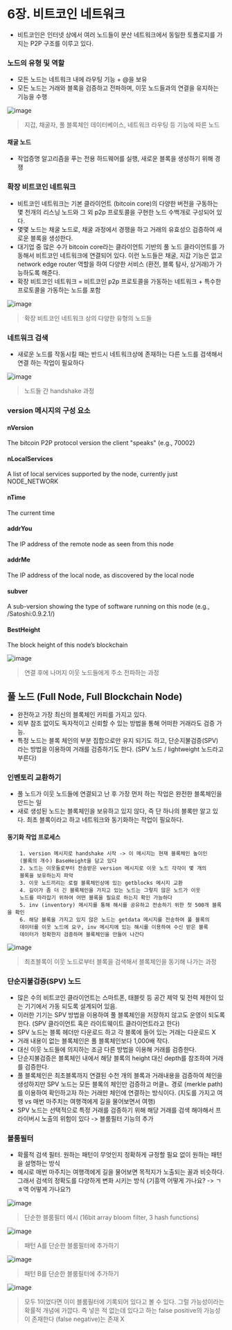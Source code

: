 # 6장. 비트코인 네트워크

- 비트코인은 인터넷 상에서 여러 노드들이 분산 네트워크에서 동일한 토폴로지를 가지는 P2P 구조를 이루고 있다.

### 노드의 유형 및 역할

- 모든 노드는 네트워크 내에 라우팅 기능 + @을 보유
- 모든 노드는 거래와 블록을 검증하고 전파하며, 이웃 노드들과의 연결을 유지하는 기능을 수행

![image](https://user-images.githubusercontent.com/20738369/117541031-eae7e080-b04c-11eb-9717-c27d24e4cf84.png)

> 지갑, 채굴자, 풀 블록체인 데이터베이스, 네트워크 라우팅 등 기능에 따른 노드

#### 채굴 노드

- 작업증명 알고리즘을 푸는 전용 하드웨어를 실행, 새로운 블록을 생성하기 위해 경쟁

### 확장 비트코인 네트워크

- 비트코인 네트워크는 기본 클라이언트 (bitcoin core)의 다양한 버전을 구동하는 몇 천개의 리스닝 노드와 그 외 p2p 프로토콜을 구현한 노드 수백개로 구성되어 있다.
- 몇몇 노드는 채굴 노드로, 채굴 과정에서 경쟁을 하고 거래의 유효성으 검증하여 새로운 블록을 생성한다.
- 대기업 중 많은 수가 bitcoin core라는 클라이언트 기반의 풀 노드 클라이언트를 가동해서 비트코인 네트워크에 연결되어 있다. 이런 노드들은 채굴, 지갑 기능은 없고 network edge router 역할을 하여 다양한 서비스 (환전, 블록 탐사, 상거래)가 가능하도록 해준다.
- 확장 비트코인 네트워크 = 비트코인 p2p 프로토콜을 가동하는 네트워크 + 특수한 프로토콜을 가동하는 노드를 포함

![image](https://user-images.githubusercontent.com/20738369/117541690-ef61c880-b04f-11eb-8470-4109556cc3d1.png)

> 확장 비트코인 네트워크 상의 다양한 유형의 노드들

### 네트워크 검색

- 새로운 노드를 작동시킬 때는 반드시 네트워크상에 존재하는 다른 노드를 검색해서 연결 하는 작업이 필요하다

![image](https://user-images.githubusercontent.com/20738369/117542579-2c2fbe80-b054-11eb-962b-88ec043bbc76.png)

> 노드들 간 handshake 과정

### version 메시지의 구성 요소

#### nVersion

The bitcoin P2P protocol version the client "speaks" (e.g., 70002)

#### nLocalServices

A list of local services supported by the node, currently just NODE_NETWORK

#### nTime

The current time

#### addrYou

The IP address of the remote node as seen from this node

#### addrMe

The IP address of the local node, as discovered by the local node

#### subver

A sub-version showing the type of software running on this node (e.g., /Satoshi:0.9.2.1/)

#### BestHeight

The block height of this node’s blockchain

![image](https://user-images.githubusercontent.com/20738369/117542981-ca705400-b055-11eb-8edf-b110f2fcdfac.png)

> 연결 후에 나머지 이웃 노드들에게 주소 전파하는 과정

## 풀 노드 (Full Node, Full Blockchain Node)

- 완전하고 가장 최신의 블록체인 카피를 가지고 있다.
- 외부 참조 없이도 독자적이고 신뢰할 수 있는 방법을 통해 어떠한 거래라도 검증 가능.
- 특정 노드는 블록 체인의 부분 집합으로만 유지 되기도 하고, 단순지불검증(SPV) 라는 방법을 이용하여 거래를 검증하기도 한다. (SPV 노드 / lightweight 노드라고 부른다)

### 인벤토리 교환하기

- 풀 노드가 이웃 노드들에 연결되고 난 후 가장 먼저 하는 작업은 완전한 블록체인을 만드는 일
- 새로 생성된 노드는 블록체인을 보유하고 있지 않다, 즉 단 하나의 블록만 알고 있다. 최초 블록이라고 하고 네트워크와 동기화하는 작업이 필요하다.

#### 동기화 작업 프로세스

        1. version 메시지로 handshake 시작 -> 이 메시지는 현재 블록체인 높이인
        (블록의 개수) BaseHeight을 담고 있다
        2. 노드는 이웃들로부터 전송받은 version 메시지로 이웃 노드 각각이 몇 개의
        블록을 보유하는지 파악
        3. 이웃 노드끼리는 로컬 블록체인상에 있는 getblocks 메시지 교환
        4. 길이가 좀 더 긴 블록체인을 가지고 있는 노드는 그렇지 않은 노드가 이웃
        노드를 따라잡기 위하여 어떤 블록을 필요로 하는지 확인 가능하다
        5. inv (inventory) 메시지를 통해 해시를 공유하고 전송하기 위한 첫 500개 블록을 확인
        6. 해당 블록을 가지고 있지 않은 노드는 getdata 메시지를 전송하여 풀 블록의
        데이터를 이웃 노드에 요구, inv 메시지에 있는 해시를 이용하여 수신 받은 블록
        데이터가 정확한지 검증하며 블록체인을 만들어 나간다

![image](https://user-images.githubusercontent.com/20738369/117547259-b8001580-b069-11eb-8724-b5c77960bde6.png)

> 최초블록이 이웃 노드로부터 블록을 검색해서 블록체인을 동기해 나가는 과정

### 단순지불검증(SPV) 노드

- 많은 수의 비트코인 클라이언트는 스마트폰, 태블릿 등 공간 제약 및 전력 제한이 있는 기기에서 가동 되도록 설계되어 있음.
- 이러한 기기는 SPV 방법을 이용하여 풀 블록체인을 저장하지 않고도 운영이 되도록 한다. (SPV 클라이언트 혹은 라이트웨이트 클라이언트라고 한다)
- SPV 노드는 블록 헤더만 다운로드 하고 각 블록에 들어 있는 거래는 다운로드 X
- 거래 내용이 없는 블록체인은 풀 블록체인보다 1,000배 작다.
- 대신 이웃 노드들에 의지하는 조금 다른 방법을 이용해 거래를 검증한다.
- 단순지불검증은 블록체인 내에서 해당 블록의 height 대신 depth를 참조하여 거래를 검증한다.
- 풀 블록체인은 최초블록까지 연결된 수천 개의 블록과 거래내용을 검증하여 체인을 생성하지만 SPV 노드는 모든 블록의 체인만 검증하고 머클ㄴ 경로 (merkle path)를 이용하여 확인하고자 하는 거래만 체인에 연결하는 방식이다. (지도를 가지고 여행 vs 매번 마주치는 여행객에게 길을 물어보면서 여행)
- SPV 노드는 선택적으로 특정 거래를 검증하기 위해 해당 거래를 검색 해야해서 프라이버시 노출의 위험이 있다 -> 블룸필터 기능의 추가

### 블룸필터

- 확률적 검색 필터. 원하는 패턴이 무엇인지 정확하게 규정할 필요 없이 원하는 패턴을 설명하는 방식
- 예시로 매번 마주치는 여행객에게 길을 물어보면 목적지가 노출되는 꼴과 비슷하다. 그래서 검색의 정확도를 다양하게 변화 시키는 방식 (기흥역 어떻게 가나요? -> ㄱㅎ역 어떻게 가나요?)

![image](https://user-images.githubusercontent.com/20738369/117548186-8b023180-b06e-11eb-91b8-fc47f3e0dfbd.png)

> 단순한 블룸필터 예시 (16bit array bloom filter, 3 hash functions)

![image](https://user-images.githubusercontent.com/20738369/117548194-96edf380-b06e-11eb-8206-4a8cd29fb7a0.png)

> 패턴 A를 단순한 블룸필터에 추가하기

![image](https://user-images.githubusercontent.com/20738369/117548592-c271dd80-b070-11eb-8c84-f4563fec6d1a.png)

> 패턴 B를 단순한 블룸필터에 추가하기

![image](https://user-images.githubusercontent.com/20738369/117548648-07960f80-b071-11eb-91f2-08030f770932.png)

> 모두 1이었다면 이미 블룸필터에 기록되어 있다고 볼 수 있다. 그럴 가능성이라는 확률적 개념에 가깝다. 즉 넣은 적 없는데 있다고 하는 false positive의 가능성이 존재한다 (false negative)는 존재 X
